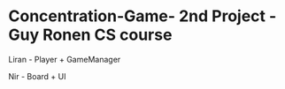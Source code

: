 # Concentration-Game- 2nd Project - Guy Ronen CS course

Liran - Player + GameManager




Nir - Board + UI






